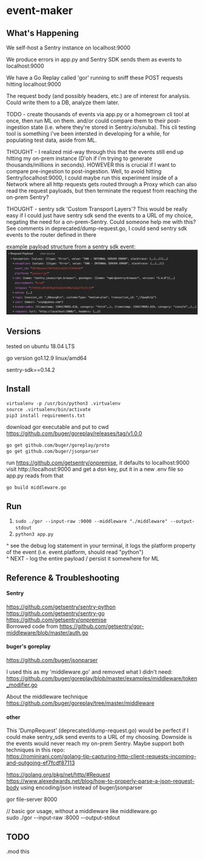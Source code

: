 # event-maker

## What's Happening
We self-host a Sentry instance on localhost:9000

We produce errors in app.py and Sentry SDK sends them as events to localhost:9000

We have a Go Replay called 'gor' running to sniff these POST requests hitting localhost:9000

The request body (and possibly headers, etc.) are of interest for analysis. Could write them to a DB, analyze them later.

TODO - create thousands of events via app.py or a homegrown cli tool at once, then run ML on them. and/or could compare them to their post-ingestion state (i.e. where they're stored in Sentry.io/snuba). This cli testing tool is something i've been intersted in developing for a while, for populating test data, aside from ML.  

THOUGHT - I realized mid-way through this that the events still end up hitting my on-prem instance (D'oh if i'm trying to generate thousands/millions in seconds). HOWEVER this is crucial if I want to compare pre-ingestion to post-ingestion. Well, to avoid hitting Sentry/localhost:9000, I could maybe run this experiment inside of a Network where all http requests gets routed through a Proxy which can also read the request payloads, but then terminate the request from reaching the on-prem Sentry?  

THOUGHT - sentry sdk 'Custom Transport Layers'? This would be really easy if I could just have sentry sdk send the events to a URL of my choice, negating the need for a on-prem-Sentry. Could someone help me with this? See comments in deprecated/dump-request.go, I could send sentry sdk events to the router defined in there

example payload structure from a sentry sdk event:  
![payload-structure](./payload-structure.png)

## Versions
tested on ubuntu 18.04 LTS

go version go1.12.9 linux/amd64

sentry-sdk==0.14.2

## Install
```
virtualenv -p /usr/bin/python3 .virtualenv  
source .virtualenv/bin/activate  
pip3 install requirements.txt
```

download gor executable and put to cwd  
https://github.com/buger/goreplay/releases/tag/v1.0.0

```
go get github.com/buger/goreplay/proto  
go get github.com/buger/jsonparser
```

run https://github.com/getsentry/onpremise, it defaults to localhost:9000
visit http://localhost:9000 and get a dsn key, put it in a new .env file so app.py reads from that

```
go build middleware.go
```

## Run
1. `sudo ./gor --input-raw :9000 --middleware "./middleware" --output-stdout`
2. `python3 app.py`

^ see the debug log statement in your terminal, it logs the platform property of the event (i.e. event.platform, should read "python")  
^ NEXT - log the entire payload / persist it somewhere for ML

## Reference & Troubleshooting

#### Sentry
https://github.com/getsentry/sentry-python  
https://github.com/getsentry/sentry-go  
https://github.com/getsentry/onpremise  
Borrowed code from https://github.com/getsentry/gor-middleware/blob/master/auth.go

#### buger's goreplay
https://github.com/buger/jsonparser

I used this as my 'middleware.go' and removed what I didn't need:  
https://github.com/buger/goreplay/blob/master/examples/middleware/token_modifier.go

About the middleware technique  
https://github.com/buger/goreplay/tree/master/middleware

#### other
This 'DumpRequest' (deprecated/dump-request.go) would be perfect if I could make sentry_sdk send events to a URL of my choosing. Downside is the events would never reach my on-prem Sentry. Maybe support both techniques in this repo:  
https://rominirani.com/golang-tip-capturing-http-client-requests-incoming-and-outgoing-ef7fcdf87113

https://golang.org/pkg/net/http/#Request  
https://www.alexedwards.net/blog/how-to-properly-parse-a-json-request-body using encoding/json instead of buger/jsonparser  

gor file-server 8000

// basic gor usage, without a middleware like middleware.go  
sudo ./gor --input-raw :8000 --output-stdout

## TODO
.mod this